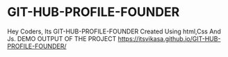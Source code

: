 # GIT-HUB-PROFILE-FOUNDER
Hey Coders, Its GIT-HUB-PROFILE-FOUNDER Created Using html,Css And Js.
DEMO OUTPUT OF THE PROJECT https://itsvikasa.github.io/GIT-HUB-PROFILE-FOUNDER/
